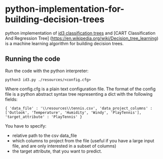 # python-implementation-for-building-decision-trees
python implementation of [id3 classification trees](https://en.wikipedia.org/wiki/ID3_algorithm) and [CART Classification And Regression Tree] (https://en.wikipedia.org/wiki/Decision_tree_learning) is a machine learning algorithm for building decision trees.


## Running the code
Run the code with the python interpreter: 

```python3 id3.py ./resources/<config.cfg>```

Where config.cfg is a plain text configuration file. The format of the config file is a python abstract syntax tree representing a dict with the following fields:

``
{
   'data_file' : '\\resources\\tennis.csv',
   'data_project_columns' : ['Outlook', 'Temperature', 'Humidity', 'Windy', 'PlayTennis'],
   'target_attribute' : 'PlayTennis'
}
``

You have to specify:
 + relative path to the csv data_file
 + which columns to project from the file (useful if you have a large input file, and are only interested in a subset of columns)
 + the target attribute, that you want to predict.
